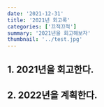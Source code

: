 ```yaml
---
date: '2021-12-31'
title: '2021년 회고록'
categories: ['끄적끄적']
summary: '2021년을 회고해보자'
thumbnail: '../test.jpg'
---
```


## 1. 2021년을 회고한다.


## 2. 2022년을 계획한다.

